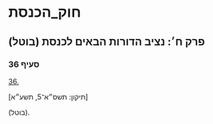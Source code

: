 # חוק_הכנסת

## פרק ח׳: נציב הדורות הבאים לכנסת (בוטל)

### סעיף 36

[36.](https://he.wikisource.org/wiki/%D7%97%D7%95%D7%A7_%D7%94%D7%9B%D7%A0%D7%A1%D7%AA#%D7%A1%D7%A2%D7%99%D7%A3_36)

[תיקון: תשס״א־5, תשע״א]

(בוטל).